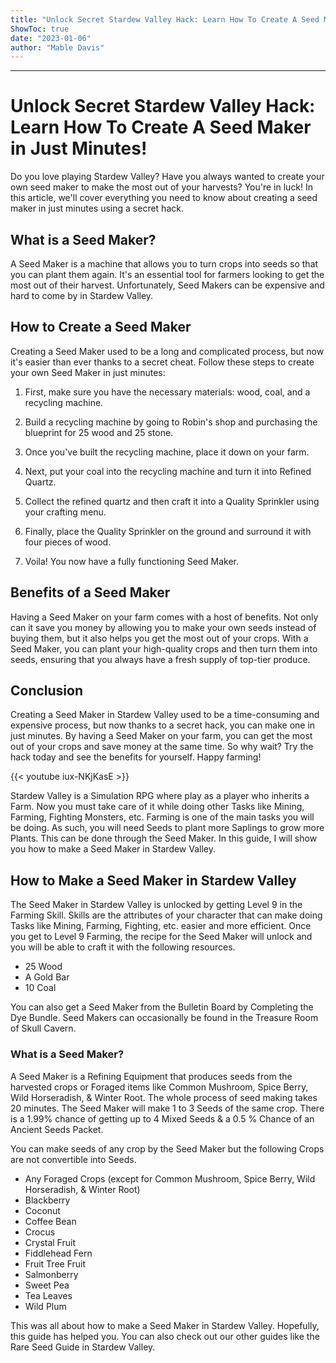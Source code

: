 ```yaml
---
title: "Unlock Secret Stardew Valley Hack: Learn How To Create A Seed Maker in Just Minutes!"
ShowToc: true 
date: "2023-01-06"
author: "Mable Davis"
---
```

*****
# Unlock Secret Stardew Valley Hack: Learn How To Create A Seed Maker in Just Minutes!

Do you love playing Stardew Valley? Have you always wanted to create your own seed maker to make the most out of your harvests? You're in luck! In this article, we'll cover everything you need to know about creating a seed maker in just minutes using a secret hack.

## What is a Seed Maker?

A Seed Maker is a machine that allows you to turn crops into seeds so that you can plant them again. It's an essential tool for farmers looking to get the most out of their harvest. Unfortunately, Seed Makers can be expensive and hard to come by in Stardew Valley.

## How to Create a Seed Maker

Creating a Seed Maker used to be a long and complicated process, but now it's easier than ever thanks to a secret cheat. Follow these steps to create your own Seed Maker in just minutes:

1. First, make sure you have the necessary materials: wood, coal, and a recycling machine.

2. Build a recycling machine by going to Robin's shop and purchasing the blueprint for 25 wood and 25 stone.

3. Once you've built the recycling machine, place it down on your farm.

4. Next, put your coal into the recycling machine and turn it into Refined Quartz.

5. Collect the refined quartz and then craft it into a Quality Sprinkler using your crafting menu.

6. Finally, place the Quality Sprinkler on the ground and surround it with four pieces of wood.

7. Voila! You now have a fully functioning Seed Maker.

## Benefits of a Seed Maker

Having a Seed Maker on your farm comes with a host of benefits. Not only can it save you money by allowing you to make your own seeds instead of buying them, but it also helps you get the most out of your crops. With a Seed Maker, you can plant your high-quality crops and then turn them into seeds, ensuring that you always have a fresh supply of top-tier produce.

## Conclusion

Creating a Seed Maker in Stardew Valley used to be a time-consuming and expensive process, but now thanks to a secret hack, you can make one in just minutes. By having a Seed Maker on your farm, you can get the most out of your crops and save money at the same time. So why wait? Try the hack today and see the benefits for yourself. Happy farming!

{{< youtube iux-NKjKasE >}} 



Stardew Valley is a Simulation RPG where play as a player who inherits a Farm. Now you must take care of it while doing other Tasks like Mining, Farming, Fighting Monsters, etc. Farming is one of the main tasks you will be doing. As such, you will need Seeds to plant more Saplings to grow more Plants. This can be done through the Seed Maker. In this guide, I will show you how to make a Seed Maker in Stardew Valley.
 
## How to Make a Seed Maker in Stardew Valley
 

 
The Seed Maker in Stardew Valley is unlocked by getting Level 9 in the Farming Skill. Skills are the attributes of your character that can make doing Tasks like Mining, Farming, Fighting, etc. easier and more efficient. Once you get to Level 9 Farming, the recipe for the Seed Maker will unlock and you will be able to craft it with the following resources.
 
- 25 Wood
 - A Gold Bar
 - 10 Coal

 
You can also get a Seed Maker from the Bulletin Board by Completing the Dye Bundle. Seed Makers can occasionally be found in the Treasure Room of Skull Cavern.
 
### What is a Seed Maker?
 
A Seed Maker is a Refining Equipment that produces seeds from the harvested crops or Foraged items like Common Mushroom, Spice Berry, Wild Horseradish, & Winter Root. The whole process of seed making takes 20 minutes. The Seed Maker will make 1 to 3 Seeds of the same crop. There is a 1.99% chance of getting up to 4 Mixed Seeds & a 0.5 % Chance of an Ancient Seeds Packet.
 
You can make seeds of any crop by the Seed Maker but the following Crops are not convertible into Seeds.
 
- Any Foraged Crops (except for Common Mushroom, Spice Berry, Wild Horseradish, & Winter Root)
 - Blackberry
 - Coconut
 - Coffee Bean
 - Crocus
 - Crystal Fruit
 - Fiddlehead Fern
 - Fruit Tree Fruit
 - Salmonberry
 - Sweet Pea
 - Tea Leaves
 - Wild Plum

 
This was all about how to make a Seed Maker in Stardew Valley. Hopefully, this guide has helped you. You can also check out our other guides like the Rare Seed Guide in Stardew Valley.




